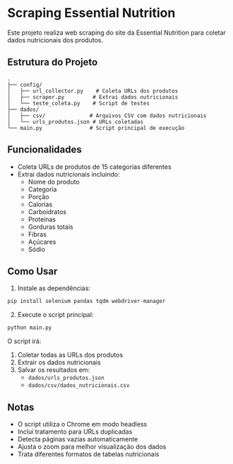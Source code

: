 # Scraping Essential Nutrition

Este projeto realiza web scraping do site da Essential Nutrition para coletar dados nutricionais dos produtos.

## Estrutura do Projeto

```
.
├── config/
│   ├── url_collector.py    # Coleta URLs dos produtos
│   ├── scraper.py         # Extrai dados nutricionais
│   └── teste_coleta.py    # Script de testes
├── dados/
│   ├── csv/              # Arquivos CSV com dados nutricionais
│   └── urls_produtos.json # URLs coletadas
└── main.py               # Script principal de execução
```

## Funcionalidades

- Coleta URLs de produtos de 15 categorias diferentes
- Extrai dados nutricionais incluindo:
  - Nome do produto
  - Categoria
  - Porção
  - Calorias
  - Carboidratos
  - Proteínas
  - Gorduras totais
  - Fibras
  - Açúcares
  - Sódio

## Como Usar

1. Instale as dependências:
```bash
pip install selenium pandas tqdm webdriver-manager
```

2. Execute o script principal:
```bash
python main.py
```

O script irá:
1. Coletar todas as URLs dos produtos
2. Extrair os dados nutricionais
3. Salvar os resultados em:
   - `dados/urls_produtos.json`
   - `dados/csv/dados_nutricionais.csv`

## Notas

- O script utiliza o Chrome em modo headless
- Inclui tratamento para URLs duplicadas
- Detecta páginas vazias automaticamente
- Ajusta o zoom para melhor visualização dos dados
- Trata diferentes formatos de tabelas nutricionais
